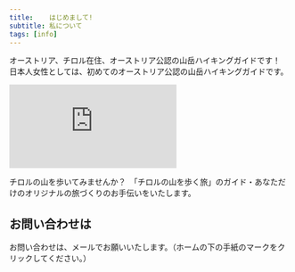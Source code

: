 ```yaml
---
title:    はじめまして!
subtitle: 私について
tags: [info]
---
```


オーストリア、チロル在住、オーストリア公認の山岳ハイキングガイドです！
日本人女性としては、初めてのオーストリア公認の山岳ハイキングガイドです。

![空と雲](http://piwigo.schickl.de/i.php?/upload/2024/01/01/20240101191709-85f49827-me.jpg)

チロルの山を歩いてみませんか？　「チロルの山を歩く旅」のガイド・あなただけのオリジナルの旅づくりのお手伝いをいたします。

## お問い合わせは

お問い合わせは、メールでお願いいたします。（ホームの下の手紙のマークをクリックしてください。）
